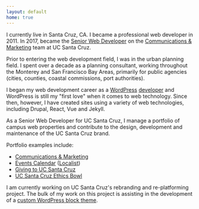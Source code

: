 ```yaml
---
layout: default
home: true
---
```


I currently live in Santa Cruz, CA. I became a professional web developer in 2011. In 2017, became the [Senior Web Developer](https://campusdirectory.ucsc.edu/cd_detail?uid=jchafin) on the [Communications & Marketing](https://communications.ucsc.edu) team at UC Santa Cruz.

Prior to entering the web development field, I was in the urban planning field. I spent over a decade as a planning consultant, working throughout the Monterey and San Francisco Bay Areas, primarily for public agencies (cities, counties, coastal commissions, port authorities).

I began my web development career as a [WordPress](https://wordpress.org/) [developer](https://www.hyperarts.com/) and WordPress is still my "first love" when it comes to web technology. Since then, however, I have created sites using a variety of web technologies, including Drupal, React, Vue and Jekyll.

As a Senior Web Developer for UC Santa Cruz, I manage a portfolio of campus web properties and contribute to the design, development and maintenance of the UC Santa Cruz brand.

Portfolio examples include:

- [Communications & Marketing](https://communications.ucsc.edu)
- [Events Calendar](https://events.ucsc.edu/) ([Localist](https://www.localist.com/))
- [Giving to UC Santa Cruz](https://giving.ucsc.edu/)
- [UC Santa Cruz Ethics Bowl](https://reports.news.ucsc.edu/ethics-bowl/)

I am currently working on UC Santa Cruz's rebranding and re-platforming project. The bulk of my work on this project is assisting in the development of a [custom WordPress block theme](https://github.com/ucsc/ucsc-2022).
